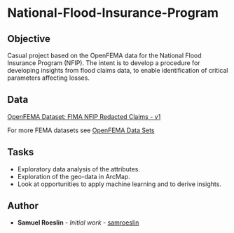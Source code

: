 # National-Flood-Insurance-Program

## Objective
Casual project based on the OpenFEMA data for the National Flood Insurance Program (NFIP).
The intent is to develop a procedure for developing insights from flood claims data, to enable identification of critical parameters affecting losses.

## Data
[OpenFEMA Dataset: FIMA NFIP Redacted Claims - v1](https://www.fema.gov/openfema-data-page/fima-nfip-redacted-claims-v1)

For more FEMA datasets see [OpenFEMA Data Sets](https://www.fema.gov/about/openfema/data-sets)

## Tasks
- Exploratory data analysis of the attributes.
- Exploration of the geo-data in ArcMap.
- Look at opportunities to apply machine learning and to derive insights.

## Author
* **Samuel Roeslin** - *Initial work* - [samroeslin](https://github.com/samroeslin)
